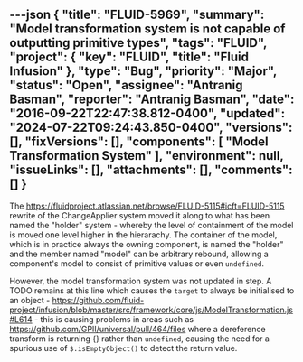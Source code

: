 ---json
{
  "title": "FLUID-5969",
  "summary": "Model transformation system is not capable of outputting primitive types",
  "tags": "FLUID",
  "project": {
    "key": "FLUID",
    "title": "Fluid Infusion"
  },
  "type": "Bug",
  "priority": "Major",
  "status": "Open",
  "assignee": "Antranig Basman",
  "reporter": "Antranig Basman",
  "date": "2016-09-22T22:47:38.812-0400",
  "updated": "2024-07-22T09:24:43.850-0400",
  "versions": [],
  "fixVersions": [],
  "components": [
    "Model Transformation System"
  ],
  "environment": null,
  "issueLinks": [],
  "attachments": [],
  "comments": []
}
---
The <https://fluidproject.atlassian.net/browse/FLUID-5115#icft=FLUID-5115> rewrite of the ChangeApplier system moved it along to what has been named the "holder" system - whereby the level of containment of the model is moved one level higher in the hierarachy. The container of the model, which is in practice always the owning component, is named the "holder" and the member named "model" can be arbitrary rebound, allowing a component's model to consist of primitive values or even `undefined`.

However, the model transformation system was not updated in step. A TODO remains at this line which causes the `target` to always be initialised to an object - <https://github.com/fluid-project/infusion/blob/master/src/framework/core/js/ModelTransformation.js#L614> - this is causing problems in areas such as <https://github.com/GPII/universal/pull/464/files> where a dereference transform is returning {} rather than `undefined`, causing the need for a spurious use of `$.isEmptyObject()` to detect the return value.

        